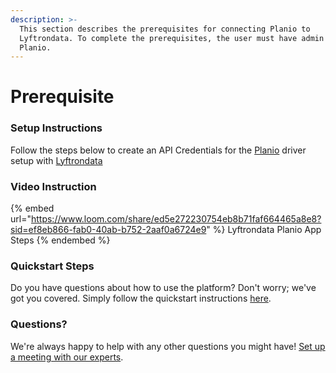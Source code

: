 ```yaml
---
description: >-
  This section describes the prerequisites for connecting Planio to
  Lyftrondata. To complete the prerequisites, the user must have admin access to
  Planio.
---
```


# Prerequisite

<mark style="color:blue;"></mark>

### Setup Instructions

Follow the steps below to create an API Credentials for the [Planio](https://www.lyftrondata.com/integration/business-analytics/planio/) driver setup with [Lyftrondata](https://www.lyftrondata.com)

### Video Instruction

{% embed url="https://www.loom.com/share/ed5e272230754eb8b71faf664465a8e8?sid=ef8eb866-fab0-40ab-b752-2aaf0a6724e9" %}
Lyftrondata Planio App Steps
{% endembed %}

### Quickstart Steps

Do you have questions about how to use the platform? Don't worry; we've got you covered. Simply follow the quickstart instructions [here](README.md).

### Questions? <a href="#questions" id="questions"></a>

We're always happy to help with any other questions you might have! [Set up a meeting with our experts](https://www.lyftrondata.com/book-a-meeting/).

